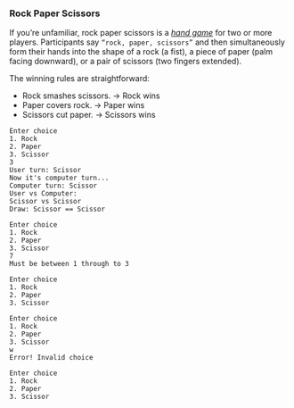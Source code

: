 ### Rock Paper Scissors

If you’re unfamiliar, rock paper scissors is a *[hand game](https://en.wikipedia.org/wiki/Hand_game)* for two or more players. Participants 
say `“rock, paper, scissors”` and then simultaneously form their hands into the shape of a rock 
(a fist), a piece of paper (palm facing downward), or a pair of scissors (two fingers extended). 

The winning rules are straightforward:

- Rock smashes scissors. -> Rock wins
- Paper covers rock. -> Paper wins
- Scissors cut paper. -> Scissors wins

```
Enter choice 
1. Rock
2. Paper
3. Scissor
3
User turn: Scissor
Now it's computer turn...
Computer turn: Scissor
User vs Computer: 
Scissor vs Scissor
Draw: Scissor == Scissor
```

```
Enter choice 
1. Rock
2. Paper
3. Scissor
7
Must be between 1 through to 3

Enter choice 
1. Rock
2. Paper
3. Scissor

```

```
Enter choice 
1. Rock
2. Paper
3. Scissor
w
Error! Invalid choice

Enter choice 
1. Rock
2. Paper
3. Scissor

```